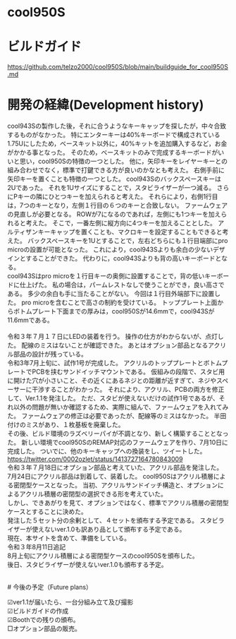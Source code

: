 # cool950S
# ビルドガイド<br>
https://github.com/telzo2000/cool950S/blob/main/buildguide_for_cool950S.md

# 開発の経緯(Development history)<br>
cool943Sの製作した後，それに合うようなキーキャップを探したが，中々合致するものがなかった。
特にエンターキーは40%キーボードで構成されている1.75Uにしたため，ベースキット以外に，40%キットを追加購入するなど，お金がかかる事となった。
そのため，ベースキットのみで完成するキーボードがいいと思い，cool950Sの特徴の一つとした。
他に，矢印キーをレイヤーキーとの組み合わせでなく，標準で打鍵できる方が良いのかなとも考えた。
右側手前に矢印キーを置くことも特徴の一つとした。
cool943Sのバックスペースキーは2Uであった。
それを1Uサイズにすることで，スタビライザーが一つ減る。
さらにPキーの隣にひとつキーを加えられると考えた。
それらにより，右側1行目は，7つのキーとなり，左側１行目の６つのキーと合致しない。
ファームウェアの見直しが必要となる。
ROWが7になるのであれば，左側にも1つキーを加えられると考えた。
そこで，一番左側に縦方向に4つキーを加えることとした。
アルティザンキーキャップを置くことも、マクロキーを設定することもできると考えた。
バックスペースキーを1Uとすることで，左右どちらにも１行目端部にpro microの設置が可能となった。
これにより，cool943Sよりも余白の少ないデザインとすることができた。
代わりに，cool943Sよりも背の高いキーボードとなる。<br>
cool943Sはpro microを１行目キーの奥側に設置することで，背の低いキーボードに仕上げた。
私の場合は，パームレストなしで使うことができ，良い高さである。
多少の余白も手に当たることがない。
今回は１行目外端部下に設置した。
pro microを含むことで高さの制約を受けている。
トッププレート上面からボトムプレート下面までの厚みは，cool950Sが14.6mmで，cool943Sが11.6mmである。<br>
<br>
令和３年７月１７日にLEDの装着を行う。
操作の仕方がわからないが、点灯した。
配線のミスはないことが確認できた。
あとはオプション部品となるアクリル部品の設計が残っている。<br>
令和3年7月上旬に、試作1号が完成した。
アクリルのトッププレートとボトムプレートでPCBを挟むサンドイッチマウントである。
仮組みの段階で、スタビ用に開けた穴が小さいこと、その近くにあるネジとの距離が近すぎて、ネジやスペーサーに干渉することがわかった。
それにより、アクリル、PCBの両方を修正して、Ver.1.1を発注した。
ただ、スタビが使えないだけの試作1号であるが、それ以外の問題が無いか確認するため、実際に組んで、ファームウェアを入れてみた。
ファームウェアの修正は必要であったが、配線等のミスはなかった。
半田付けのミスがあり、１枚基板を廃棄した。<br>
その後、ビルド環境のラズベリーパイが不調となり、新しく構築することとなった。
新しい環境でcool950SのREMAP対応のファームウェアを作り、7月10日に完成した。
ついでに、他のキーキャップへの換装をし、ツイートした。<br>
https://twitter.com/0002ozlet/status/1413727164780843009
<br>
令和３年７月18日にオプション部品と考えていた、アクリル部品を発注した。<br>
7月24日にアクリル部品は到着して、装着した。
cool950Sはアクリル積層による密閉型ケースとなった。
当初、アクリルサンドイッチ構造と、オプションによるアクリル積層の密閉型の選択できる形を考えていた。<br>
しかし、できあがりを見て、オプションではなく、標準でアクリル積層の密閉型ケースとすることに決めた。<br>
発注した５セット分の余剰として、４セットを頒布する予定である。
スタビライザーが使えないver.1.0も訳あり品として頒布する予定である。<br>
現在、本サイトを含めて、準備をしている。
<br>
令和３年8月11日追記<br>
8月上旬にアクリル積層による密閉型ケースのcool950Sを頒布した。<br>
後日、スタビライザーが使えないver.1.0も頒布する予定。<br>


<br>
# 今後の予定（Future plans）

☑ver1.1が届いたら、一台分組み立て及び撮影<br>
☑ビルドガイドの作成<br>
☑Boothでの残りの頒布。<br>
□オプション部品の販売。<br>
<br><br>
